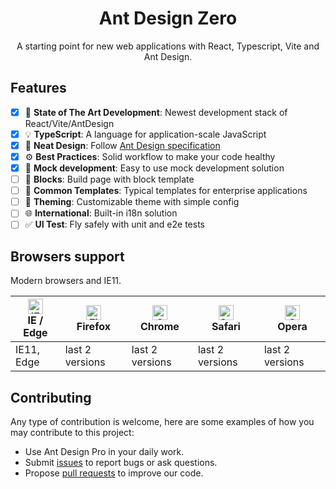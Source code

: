 <h1 align="center">Ant Design Zero</h1>

<div align="center">

A starting point for new web applications with React, Typescript, Vite and Ant Design.

</div>

## Features

- [x] :rocket: **State of The Art Development**: Newest development stack of React/Vite/AntDesign
- [x] :bulb: **TypeScript**: A language for application-scale JavaScript
- [x] :gem: **Neat Design**: Follow [Ant Design specification](http://ant.design/)
- [x] :gear: **Best Practices**: Solid workflow to make your code healthy
- [x] :1234: **Mock development**: Easy to use mock development solution
- [ ] :scroll: **Blocks**: Build page with block template
- [ ] :triangular_ruler: **Common Templates**: Typical templates for enterprise applications
- [ ] :art: **Theming**: Customizable theme with simple config
- [ ] :globe_with_meridians: **International**: Built-in i18n solution
- [ ] :white_check_mark: **UI Test**: Fly safely with unit and e2e tests

## Browsers support

Modern browsers and IE11.

| [<img src="https://raw.githubusercontent.com/alrra/browser-logos/master/src/edge/edge_48x48.png" alt="IE / Edge" width="24px" height="24px" />](http://godban.github.io/browsers-support-badges/)</br>IE / Edge | [<img src="https://raw.githubusercontent.com/alrra/browser-logos/master/src/firefox/firefox_48x48.png" alt="Firefox" width="24px" height="24px" />](http://godban.github.io/browsers-support-badges/)</br>Firefox | [<img src="https://raw.githubusercontent.com/alrra/browser-logos/master/src/chrome/chrome_48x48.png" alt="Chrome" width="24px" height="24px" />](http://godban.github.io/browsers-support-badges/)</br>Chrome | [<img src="https://raw.githubusercontent.com/alrra/browser-logos/master/src/safari/safari_48x48.png" alt="Safari" width="24px" height="24px" />](http://godban.github.io/browsers-support-badges/)</br>Safari | [<img src="https://raw.githubusercontent.com/alrra/browser-logos/master/src/opera/opera_48x48.png" alt="Opera" width="24px" height="24px" />](http://godban.github.io/browsers-support-badges/)</br>Opera |
| --------------------------------------------------------------------------------------------------------------------------------------------------------------------------------------------------------------- | ----------------------------------------------------------------------------------------------------------------------------------------------------------------------------------------------------------------- | ------------------------------------------------------------------------------------------------------------------------------------------------------------------------------------------------------------- | ------------------------------------------------------------------------------------------------------------------------------------------------------------------------------------------------------------- | --------------------------------------------------------------------------------------------------------------------------------------------------------------------------------------------------------- |
| IE11, Edge                                                                                                                                                                                                      | last 2 versions                                                                                                                                                                                                   | last 2 versions                                                                                                                                                                                               | last 2 versions                                                                                                                                                                                               | last 2 versions                                                                                                                                                                                           |

## Contributing

Any type of contribution is welcome, here are some examples of how you may contribute to this project:

- Use Ant Design Pro in your daily work.
- Submit [issues](https://github.com/liamwang/ant-design-zero/issues) to report bugs or ask questions.
- Propose [pull requests](https://github.com/liamwang/ant-design-zero/pulls) to improve our code.
